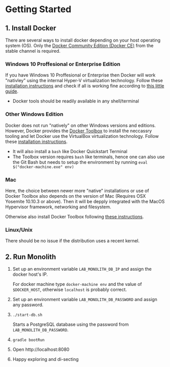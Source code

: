 # Getting Started

## 1. Install Docker 

There are several ways to install docker depending on your host operating system (OS). 
Only the [Docker Community Edition (Docker CE)](https://www.docker.com/community-edition) from the stable channel is required.

### Windows 10 Proffesional or Enterprise Edition

If you have Windows 10 Proffesional or Enterprise then Docker will work "nativley" using the internal Hyper-V virtualization technology. 
Follow these [installation instructions](https://store.docker.com/editions/community/docker-ce-desktop-windows?tab=description) 
and check if all is working fine according to [this little guide](https://docs.docker.com/docker-for-windows/).

* Docker tools should be readily available in any shell/terminal 

### Other Windows Edition

Docker does not run "natively" on other Windows versions and editions. 
However, Docker provides the [Docker Toolbox](https://docs.docker.com/toolbox/overview/) to install the neccassry tooling and 
let Docker use the VirtualBox virtualization technology. Follow these [installation instructions](https://docs.docker.com/toolbox/toolbox_install_windows/).

* It will also install a `bash` like Docker Quickstart Terminal
* The Toolbox version requires `bash` like terminals, hence one can also use the Git Bash but needs to setup the environment by running 
   `eval $("docker-machine.exe" env)`
   

### Mac

Here, the choice between newer more "native" installations or use of Docker Toolbox also depends on the version of Mac (Requires OSX Yosemite 10.10.3 or above). 
Then it will be depply integrated with the MacOS Hypervisor framework, networking and filesystem.

Otherwise also install Docker Toolbox following [these instructions](https://docs.docker.com/toolbox/toolbox_install_mac/).

### Linux/Unix

There should be no issue if the distribution uses a recent kernel.


## 2. Run Monolith

1.  Set up an environment variable `LAB_MONOLITH_DB_IP` and assign the docker host's IP.

    For docker machine type `docker-machine env` and the value of `$DOCKER_HOST`,
    otherwise `localhost` is probably correct.

2.  Set up an environment variable `LAB_MONOLITH_DB_PASSWORD` and assign any password. 

3.  `./start-db.sh`

    Starts a PostgreSQL database using the password from `LAB_MONOLITH_DB_PASSWORD`.

4.  `gradle bootRun`
5.  Open http://localhost:8080
6. Happy exploring and di-secting

